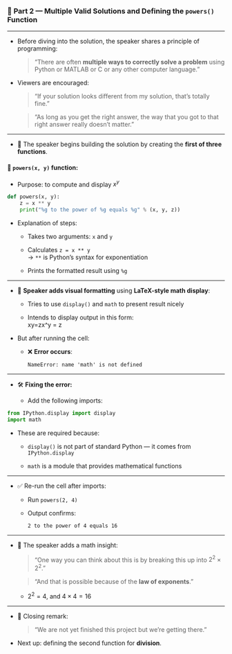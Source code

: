 ### 📘 **Part 2 — Multiple Valid Solutions and Defining the `powers()` Function**

---

- Before diving into the solution, the speaker shares a principle of programming:
    
    > “There are often **multiple ways to correctly solve a problem** using Python or MATLAB or C or any other computer language.”
    
- Viewers are encouraged:
    
    > “If your solution looks different from my solution, that’s totally fine.”
    
    > “As long as you get the right answer, the way that you got to that right answer really doesn’t matter.”
    

---

- 🔧 The speaker begins building the solution by creating the **first of three functions**.
    

#### 🧮 `powers(x, y)` function:

- Purpose: to compute and display $x^y$
    

```python
def powers(x, y):
    z = x ** y
    print("%g to the power of %g equals %g" % (x, y, z))
```

- Explanation of steps:
    
    - Takes two arguments: `x` and `y`
        
    - Calculates `z = x ** y`  
        → `**` is Python’s syntax for exponentiation
        
    - Prints the formatted result using `%g`
        

---

- 🧪 **Speaker adds visual formatting** using **LaTeX-style math display**:
    
    - Tries to use `display()` and `math` to present result nicely
        
    - Intends to display output in this form:  
        xy=zx^y = z
        
- But after running the cell:
    
    - ❌ **Error occurs**:
        
        ```
        NameError: name 'math' is not defined
        ```
        

---

- 🛠️ **Fixing the error:**
    
    - Add the following imports:
        

```python
from IPython.display import display
import math
```

- These are required because:
    
    - `display()` is not part of standard Python — it comes from `IPython.display`
        
    - `math` is a module that provides mathematical functions
        

---

- ✅ Re-run the cell after imports:
    
    - Run `powers(2, 4)`
        
    - Output confirms:
        
        ```
        2 to the power of 4 equals 16
        ```
        

---

- 🧠 The speaker adds a math insight:
    
    > “One way you can think about this is by breaking this up into $2^2 \times 2^2$.”
    
    > “And that is possible because of the **law of exponents**.”
    
    - $2^2 = 4$, and $4 \times 4 = 16$
        

---

- 🚧 Closing remark:
    
    > “We are not yet finished this project but we’re getting there.”
    
- Next up: defining the second function for **division**.